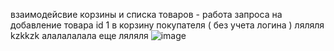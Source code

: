 взаимодейсвие корзины и списка товаров - работа запроса на добавление товара id 1 в корзину покупателя ( без учета логина )
ляляля
kzkkzk алалалалала
еще ляляля
![image](https://github.com/polinkasosiska/jstore_microservice/assets/74186092/09f4012b-6e9b-46ad-bda3-b40371aab9da)

